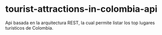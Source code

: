 # tourist-attractions-in-colombia-api
Api basada en la arquitectura REST, la cual permite listar los top lugares turísticos de Colombia.
